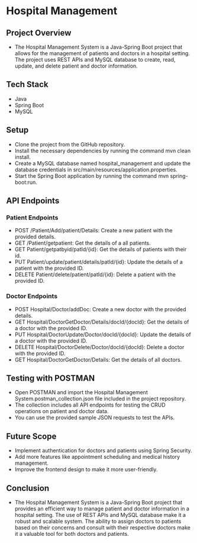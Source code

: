 # Hospital Management

## Project Overview 
- The Hospital Management System is a Java-Spring Boot project that allows for the management of patients and doctors in a hospital 
  setting. The project uses REST APIs and MySQL database to create, read, update, and delete patient and doctor information.

## Tech Stack
- Java
- Spring Boot
- MySQL  

## Setup
- Clone the project from the GitHub repository.
- Install the necessary dependencies by running the command mvn clean install.
- Create a MySQL database named hospital_management and update the database credentials in src/main/resources/application.properties.
- Start the Spring Boot application by running the command mvn spring-boot:run.

## API Endpoints
  ### Patient Endpoints
- POST /Patient/Add/patient/Details: Create a new patient with the provided details.
- GET /Patient/getpatient: Get the details of a all patients.
- GET Patient/getpatbyid/patId/{id}: Get the details of patients with their id.
- PUT Patient/update/patient/details/patId/{id}: Update the details of a patient with the provided ID.
- DELETE Patient/delete/patient/patId/{id}: Delete a patient with the provided ID.

 ### Doctor Endpoints
- POST Hospital/Doctor/addDoc: Create a new doctor with the provided details.
- GET Hospital/DoctorGetDoctor/Details/docId/{docId}: Get the details of a doctor with the provided ID.
- PUT Hospital/DoctorUpdate/Doctor/docId/{docId}: Update the details of a doctor with the provided ID.
- DELETE Hospital/DoctorDelete/Doctor/docId/{docId}: Delete a doctor with the provided ID.
- GET Hospital/DoctorGetDoctor/Details: Get the details of all doctors.

## Testing with POSTMAN
- Open POSTMAN and import the Hospital Management System.postman_collection.json file included in the project repository.
- The collection includes all API endpoints for testing the CRUD operations on patient and doctor data.
- You can use the provided sample JSON requests to test the APIs.

## Future Scope
- Implement authentication for doctors and patients using Spring Security.
- Add more features like appointment scheduling and medical history management.
- Improve the frontend design to make it more user-friendly.

## Conclusion
- The Hospital Management System is a Java-Spring Boot project that provides an efficient way to manage patient and doctor information in a 
  hospital setting. The use of REST APIs and MySQL database make it a robust and scalable system. The ability to assign doctors to patients 
  based on their concerns and consult with their respective doctors make it a valuable tool for both doctors and patients.

 
 












